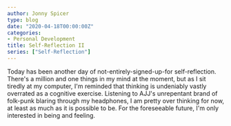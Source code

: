 ```yaml
---
author: Jonny Spicer
type: blog
date: "2020-04-18T00:00:00Z"
categories:
- Personal Development
title: Self-Reflection II
series: ["Self-Reflection"]
---
```

Today has been another day of not-entirely-signed-up-for self-reflection. There's a million and one things in my mind at the moment,
but as I sit tiredly at my computer, I'm reminded that thinking is undeniably vastly overrated as a cognitive exercise. Listening to AJJ's
unrepentant brand of folk-punk blaring through my headphones, I am pretty over thinking for now, at least as much as it is possible to be.
For the foreseeable future, I'm only interested in being and feeling.
